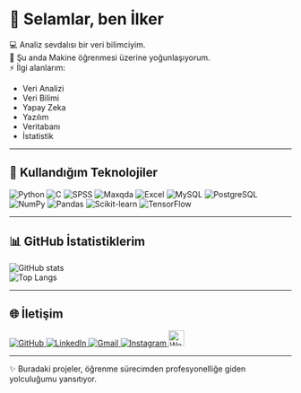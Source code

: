 # 👋 Selamlar, ben İlker

💻 Analiz sevdalısı bir veri bilimciyim.  
🌱 Şu anda Makine öğrenmesi üzerine yoğunlaşıyorum.  
⚡ İlgi alanlarım:  
- Veri Analizi  
- Veri Bilimi  
- Yapay Zeka  
- Yazılım  
- Veritabanı  
- İstatistik

---

## 🚀 Kullandığım Teknolojiler

![Python](https://img.shields.io/badge/Python-3776AB?style=flat&logo=python&logoColor=white&labelColor=3776AB)
![C](https://img.shields.io/badge/C-00599C?style=flat&logo=c&logoColor=white&labelColor=00599C)
![SPSS](https://img.shields.io/badge/SPSS-FF0000?style=flat&logo=ibm&logoColor=white&labelColor=FF0000)
![Maxqda](https://img.shields.io/badge/MAXQDA-0096D6?style=flat&logo=icon&logoColor=white&labelColor=0096D6)
![Excel](https://img.shields.io/badge/Excel-217346?style=flat&logo=microsoft-excel&logoColor=white&labelColor=217346)
![MySQL](https://img.shields.io/badge/MySQL-4479A1?style=flat&logo=mysql&logoColor=white&labelColor=4479A1)
![PostgreSQL](https://img.shields.io/badge/PostgreSQL-336791?style=flat&logo=postgresql&logoColor=white&labelColor=336791)
![NumPy](https://img.shields.io/badge/NumPy-013243?style=flat&logo=numpy&logoColor=white&labelColor=013243)
![Pandas](https://img.shields.io/badge/Pandas-150458?style=flat&logo=pandas&logoColor=white&labelColor=150458)
![Scikit-learn](https://img.shields.io/badge/Scikit--Learn-F7931E?style=flat&logo=scikit-learn&logoColor=white&labelColor=F7931E)
![TensorFlow](https://img.shields.io/badge/TensorFlow-FF6F00?style=flat&logo=tensorflow&logoColor=white&labelColor=FF6F00)

---

## 📊 GitHub İstatistiklerim

![GitHub stats](https://github-readme-stats.vercel.app/api?username=ilker-web&show_icons=true&theme=tokyonight)  
![Top Langs](https://github-readme-stats.vercel.app/api/top-langs/?username=ilker-web&layout=compact&theme=tokyonight)

---

## 🌐 İletişim

<p align="left">
  <!-- GitHub -->
  <a href="https://github.com/ilker-web" target="_blank">
    <img src="https://img.shields.io/badge/GitHub-181717?style=flat&logo=github&logoColor=white&labelColor=181717" alt="GitHub"/>
  </a>
  <!-- LinkedIn -->
  <a href="https://www.linkedin.com/in/ilker-emül-0321a7323" target="_blank">
    <img src="https://img.shields.io/badge/LinkedIn-0A66C2?style=flat&logo=linkedin&logoColor=white&labelColor=0A66C2" alt="LinkedIn"/>
  </a>
  <!-- Gmail -->
  <a href="mailto:socialmya06@gmail.com">
    <img src="https://img.shields.io/badge/Gmail-D14836?style=flat&logo=gmail&logoColor=white&labelColor=D14836" alt="Gmail"/>
  </a>
  <!-- Instagram -->
  <a href="https://instagram.com/ilker_eml" target="_blank">
    <img src="https://img.shields.io/badge/Instagram-E4405F?style=flat&logo=instagram&logoColor=white&labelColor=E4405F" alt="Instagram"/>
  </a>
  <!-- Web Site (Logo ile) -->
  <a href="https://aistatica.online/" target="_blank">
    <img src="https://aistatica.online/wp-content/uploads/2025/09/file_000000006d586243b9bd9dff24b809d2-2.png" alt="Website Logo" height="28"/>
  </a>
</p>



---
✨ Buradaki projeler, öğrenme sürecimden profesyonelliğe giden yolculuğumu yansıtıyor.
